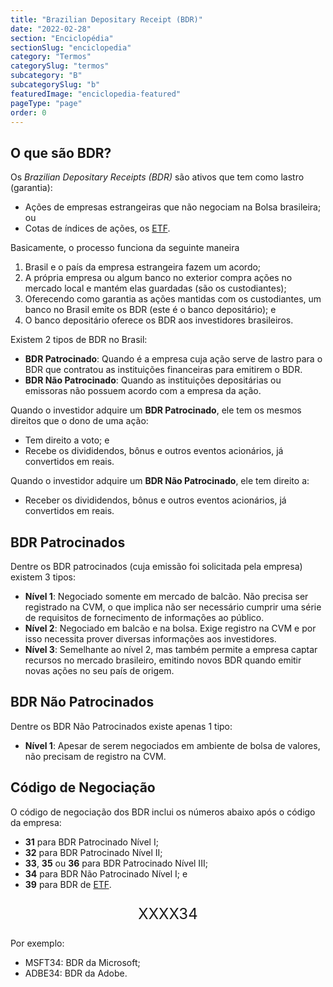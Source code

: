 ```yaml
---
title: "Brazilian Depositary Receipt (BDR)"
date: "2022-02-28"
section: "Enciclopédia"
sectionSlug: "enciclopedia"
category: "Termos"
categorySlug: "termos"
subcategory: "B"
subcategorySlug: "b"
featuredImage: "enciclopedia-featured"
pageType: "page"
order: 0
---
```


## O que são BDR?

Os *Brazilian Depositary Receipts (BDR)* são ativos que tem como lastro (garantia):

- Ações de empresas estrangeiras que não negociam na Bolsa brasileira; ou
- Cotas de índices de ações, os [ETF](/enciclopedia/termos/e/etf).

Basicamente, o processo funciona da seguinte maneira

1. Brasil e o país da empresa estrangeira fazem um acordo;
2. A própria empresa ou algum banco no exterior compra ações no mercado local e mantém elas guardadas (são os custodiantes);
3. Oferecendo como garantia as ações mantidas com os custodiantes, um banco no Brasil emite os BDR (este é o banco depositário); e
4. O banco depositário oferece os BDR aos investidores brasileiros.

Existem 2 tipos de BDR no Brasil:

- **BDR Patrocinado**: Quando é a empresa cuja ação serve de lastro para o BDR que contratou as instituições financeiras para emitirem o BDR.
- **BDR Não Patrocinado**: Quando as instituições depositárias ou emissoras não possuem acordo com a empresa da ação.

Quando o investidor adquire um **BDR Patrocinado**, ele tem os mesmos direitos que o dono de uma ação:

- Tem direito a voto; e
- Recebe os divididendos, bônus e outros eventos acionários, já convertidos em reais.

Quando o investidor adquire um **BDR Não Patrocinado**, ele tem direito a:

- Receber os divididendos, bônus e outros eventos acionários, já convertidos em reais.

## BDR Patrocinados

Dentre os BDR patrocinados (cuja emissão foi solicitada pela empresa) existem 3 tipos:

- **Nível 1**: Negociado somente em mercado de balcão. Não precisa ser registrado na CVM, o que implica não ser necessário cumprir uma série de requisitos de fornecimento de informações ao público. 
- **Nível 2**: Negociado em balcão e na bolsa. Exige registro na CVM e por isso necessita prover diversas informações aos investidores.
- **Nível 3**: Semelhante ao nível 2, mas também permite a empresa captar recursos no mercado brasileiro, emitindo novos BDR quando emitir novas ações no seu país de origem.

## BDR Não Patrocinados

Dentre os BDR Não Patrocinados existe apenas 1 tipo:

- **Nível 1**: Apesar de serem negociados em ambiente de bolsa de valores, não precisam de registro na CVM. 

## Código de Negociação

O código de negociação dos BDR inclui os números abaixo após o código da empresa:

- **31** para BDR Patrocinado Nível I;
- **32** para BDR Patrocinado Nível II;
- **33**, **35** ou **36** para BDR Patrocinado Nível III;
- **34** para BDR Não Patrocinado Nível I; e
- **39** para BDR de [ETF](/enciclopedia/termos/e/etf).


<p style="text-align:center; font-size: 1.5rem;">XXXX34</p>

Por exemplo:

- MSFT34: BDR da Microsoft;
- ADBE34: BDR da Adobe.